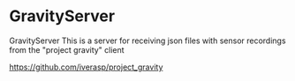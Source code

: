 # GravityServer
GravityServer
This is a server for receiving json files with sensor recordings from the "project gravity" client

https://github.com/iverasp/project_gravity
